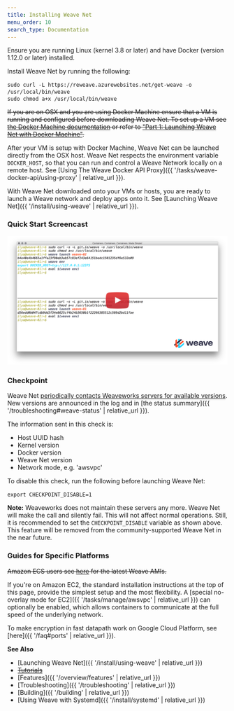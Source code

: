 ```yaml
---
title: Installing Weave Net
menu_order: 10
search_type: Documentation
---
```



Ensure you are running Linux (kernel 3.8 or later) and have Docker
(version 1.12.0 or later) installed.

Install Weave Net by running the following:

    sudo curl -L https://reweave.azurewebsites.net/get-weave -o /usr/local/bin/weave
    sudo chmod a+x /usr/local/bin/weave

~~If you are on OSX and you are using Docker Machine ensure that a VM is running and configured 
before downloading Weave Net. To set up a VM see [the Docker Machine
documentation](https://docs.docker.com/installation/mac/#from-your-shell) or refer to ["Part 1: Launching Weave Net with Docker Machine"](https://web.archive.org/web/20231002233731/https://www.weave.works/guides/part-1-launching-weave-net-with-docker-machine/).~~

After your VM is setup with Docker Machine, Weave Net can be launched directly from the OSX host. Weave Net respects the environment variable `DOCKER_HOST`, so that you can run and control a Weave Network locally on a remote host. See [Using The Weave Docker API Proxy]({{ '/tasks/weave-docker-api/using-proxy' | relative_url }}).

With Weave Net downloaded onto your VMs or hosts, you are ready to launch a Weave network and deploy apps onto it. See [Launching Weave Net]({{ '/install/using-weave' | relative_url }}).

### Quick Start Screencast

<a href="https://youtu.be/kihQCCT1ykE" target="_blank">
  <img src="hello-screencast.png" alt="Click to watch the screencast" />
</a>

### Checkpoint

Weave Net [periodically contacts Weaveworks servers for available
versions](https://github.com/weaveworks/go-checkpoint).  New versions
are announced in the log and in [the status
summary]({{ '/troubleshooting#weave-status' | relative_url }}).

The information sent in this check is:

 * Host UUID hash
 * Kernel version
 * Docker version
 * Weave Net version
 * Network mode, e.g. 'awsvpc'

To disable this check, run the following before launching Weave Net:

    export CHECKPOINT_DISABLE=1

**Note:** Weaveworks does not maintain these servers any more. Weave Net will make the call and silently fail. This will not affect normal operations. Still, it is recommended to set the `CHECKPOINT_DISABLE` variable as shown above. This feature will be removed from the community-supported Weave Net in the near future.

### Guides for Specific Platforms

~~Amazon ECS users see [here](https://www.weave.works/docs/scope/latest/ami/)
for the latest Weave AMIs.~~

If you're on Amazon EC2, the standard installation instructions at the
top of this page, provide the simplest setup and the most flexibility.
A [special no-overlay mode for EC2]({{ '/tasks/manage/awsvpc' | relative_url }}) can
optionally be enabled, which allows containers to communicate at the
full speed of the underlying network.

To make encryption in fast datapath work on Google Cloud Platform, see
[here]({{ '/faq#ports' | relative_url }}).

**See Also** 

 * [Launching Weave Net]({{ '/install/using-weave' | relative_url }})
 * ~~[Tutorials](https://www.weave.works/docs/tutorials/)~~
 * [Features]({{ '/overview/features' | relative_url }})
 * [Troubleshooting]({{ '/troubleshooting' | relative_url }})
 * [Building]({{ '/building' | relative_url }})
 * [Using Weave with Systemd]({{ '/install/systemd' | relative_url }})
 